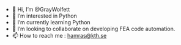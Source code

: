 - 👋 Hi, I’m @GrayWolfett
- 👀 I’m interested in Python
- 🌱 I’m currently learning Python
- 💞️ I’m looking to collaborate on developing FEA code automation.
- 📫 How to reach me : hamras@kth.se

<!---
GrayWolfett/GrayWolfett is a ✨ special ✨ repository because its `README.md` (this file) appears on your GitHub profile.
You can click the Preview link to take a look at your changes.
--->
